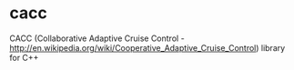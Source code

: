 # cacc
CACC (Collaborative Adaptive Cruise Control - http://en.wikipedia.org/wiki/Cooperative_Adaptive_Cruise_Control) library for C++
